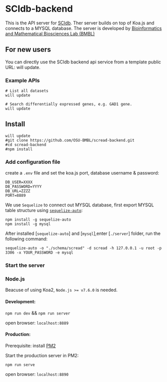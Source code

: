# SCIdb-backend

This is the API server for [SCIdb](). Ther server builds on top of Koa.js and connects to a MYSQL database. The server is developed by [Bioinformatics and Mathematical Biosciences Lab (BMBL)](https://u.osu.edu/bmbl/)

## For new users

You can directly use the SCIdb backend api service from a template public URL: will update.

### Example APIs

```
# List all datasets
will update

# Search differentially expressed genes, e.g. GAD1 gene.
will update

```

## Install

```
will update
#git clone https://github.com/OSU-BMBL/scread-backend.git
#cd scread-backend
#npm install
```

### Add configuration file

create a `.env` file and set the koa.js port, database username & password:

```env
DB_USER=XXXX
DB_PASSWORD=YYYY
DB_URL=ZZZZ
PORT=8889
```

We use `Sequelize` to connect out MYSQL database, first export MYSQL table structure using [`sequelize-auto`](https://github.com/sequelize/sequelize-auto):

```env
npm install -g sequelize-auto
npm install -g mysql
```

After installed [`sequelize-auto`] and [`mysql`],enter [`./server`] folder, run the following command:

```env
sequelize-auto -o "./schema/scread" -d scread -h 127.0.0.1 -u root -p 3306 -x YOUR_PASSWORD -e mysql
```

### Start the server

### Node.js

Beacuse of using Koa2, `Node.js >= v7.6.0` is needed.

#### Development:

`npm run dev` && `npm run server`

open browser: `localhost:8889`

#### Production:

Prerequisite: install [PM2](https://www.npmjs.com/package/pm2)

Start the production server in PM2:

`npm run serve`

open browser: `localhost:8890`
